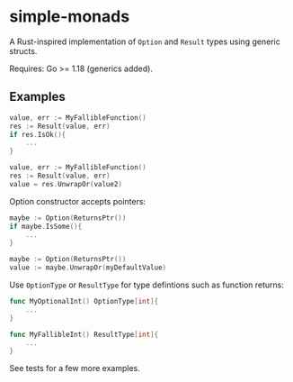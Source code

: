 # simple-monads

A Rust-inspired implementation of `Option` and `Result` types using generic structs.

Requires: Go >= 1.18 (generics added). 

## Examples
```go
value, err := MyFallibleFunction()
res := Result(value, err)
if res.IsOk(){
    ...
}
```

```go
value, err := MyFallibleFunction()
res := Result(value, err)
value = res.UnwrapOr(value2)
```

Option constructor accepts pointers:
```go
maybe := Option(ReturnsPtr())
if maybe.IsSome(){
    ...
}
```

```go
maybe := Option(ReturnsPtr())
value := maybe.UnwrapOr(myDefaultValue)
```

Use `OptionType` or `ResultType` for type defintions such as function returns:

```go
func MyOptionalInt() OptionType[int]{
    ...
}
```
```go
func MyFallibleInt() ResultType[int]{
    ...
}
```

See tests for a few more examples.
